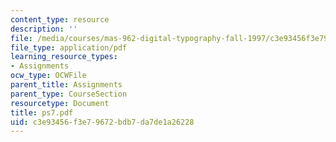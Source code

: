 ```yaml
---
content_type: resource
description: ''
file: /media/courses/mas-962-digital-typography-fall-1997/c3e93456f3e79672bdb7da7de1a26228_ps7.pdf
file_type: application/pdf
learning_resource_types:
- Assignments
ocw_type: OCWFile
parent_title: Assignments
parent_type: CourseSection
resourcetype: Document
title: ps7.pdf
uid: c3e93456-f3e7-9672-bdb7-da7de1a26228
---
```

